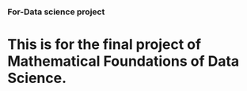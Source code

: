 ### For-Data science project
# This is for the final project of Mathematical Foundations of Data Science.
